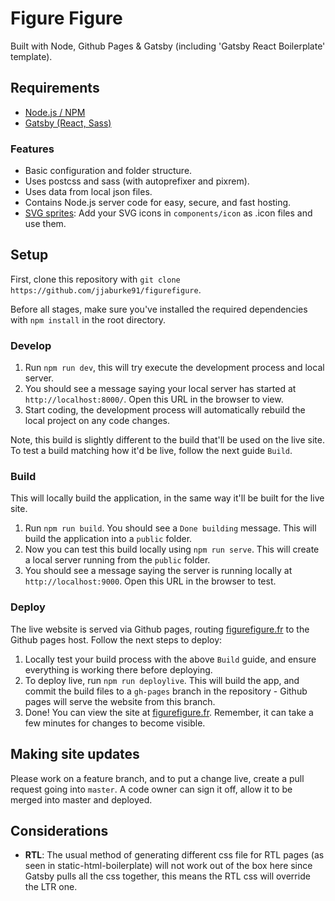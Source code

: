 # Figure Figure 

Built with Node, Github Pages & Gatsby (including 'Gatsby React Boilerplate' template).

## Requirements

* [Node.js / NPM](http://nodejs.org)
* [Gatsby (React, Sass)](https://www.gatsbyjs.org/docs/)

### Features

* Basic configuration and folder structure.
* Uses postcss and sass (with autoprefixer and pixrem).
* Uses data from local json files.
* Contains Node.js server code for easy, secure, and fast hosting.
* [SVG sprites](https://css-tricks.com/svg-sprites-use-better-icon-fonts/): Add your SVG icons in `components/icon` as .icon files and use them.

## Setup

First, clone this repository with `git clone https://github.com/jjaburke91/figurefigure`.

Before all stages, make sure you've installed the required dependencies with `npm install` in the root directory.

### Develop

1. Run `npm run dev`, this will try execute the development process and local server.
1. You should see a message saying your local server has started at `http://localhost:8000/`. Open this URL in the browser to view.
1. Start coding, the development process will automatically rebuild the local project on any code changes.

Note, this build is slightly different to the build that'll be used on the live site. To test a build matching how it'd be live, follow the next guide `Build`.

### Build

This will locally build the application, in the same way it'll be built for the live site.

1. Run `npm run build`. You should see a `Done building` message. This will build the application into a `public` folder.
1. Now you can test this build locally using `npm run serve`. This will create a local server running from the `public` folder.
1. You should see a message saying the server is running locally at `http://localhost:9000`. Open this URL in the browser to test.


### Deploy

The live website is served via Github pages, routing [figurefigure.fr](figurefigure.fr) to the Github pages host. Follow the next steps to deploy:

1. Locally test your build process with the above `Build` guide, and ensure everything is working there before deploying.
1. To deploy live, run `npm run deploylive`. This will build the app, and commit the build files to a `gh-pages` branch in the repository - Github pages will serve the website from this branch.
1. Done! You can view the site at [figurefigure.fr](figurefigure.fr). Remember, it can take a few minutes for changes to become visible.

## Making site updates

Please work on a feature branch, and to put a change live, create a pull request going into `master`. A code owner can sign it off, allow it to be merged into master and deployed.

## Considerations

* **RTL**: The usual method of generating different css file for RTL pages (as seen in static-html-boilerplate) will not work out of the box here since Gatsby pulls all the css together, this means the RTL css will override the LTR one.
